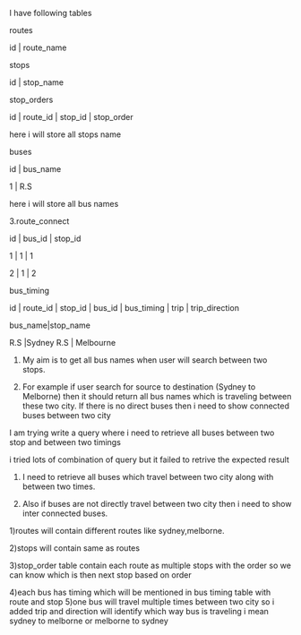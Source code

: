 I have following tables

routes

id | route_name

stops

id | stop_name

stop_orders

id | route_id | stop_id | stop_order

here i will store all stops name

buses

id | bus_name

1 | R.S

here i will store all bus names

3.route_connect

id | bus_id | stop_id

1 | 1 | 1

2 | 1 | 2

bus_timing

id | route_id | stop_id | bus_id | bus_timing | trip | trip_direction

bus_name|stop_name

R.S |Sydney
R.S | Melbourne

1) My aim is to get all bus names when user will search between two stops.

2) For example if user search for source to destination (Sydney to Melborne) then it should return all bus names which is traveling between these two city. If there is no direct buses then i need to show connected buses between two city

I am trying write a query where i need to retrieve all buses between two stop and between two timings

i tried lots of combination of query but it failed to retrive the expected result

1) I need to retrieve all buses which travel between two city along with between two times.

2) Also if buses are not directly travel between two city then i need to show inter connected buses.

1)routes will contain different routes like sydney,melborne.

2)stops will contain same as routes

3)stop_order table contain each route as multiple stops with the order so we can know which is then next stop based on order

4)each bus has timing which will be mentioned in bus timing table with route and stop 5)one bus will travel multiple times between two city so i added trip and direction will identify which way bus is traveling i mean sydney to melborne or melborne to sydney

